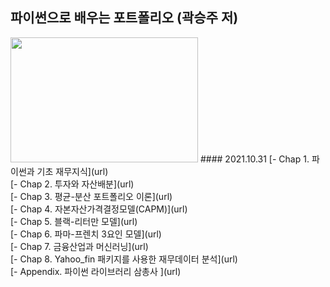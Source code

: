 ## 파이썬으로 배우는 포트폴리오 (곽승주 저) 
<img src="https://user-images.githubusercontent.com/36656801/139540628-c7d7f1c3-af02-42fe-9bb1-0f66ead3b2c3.png" width="300" height="200">
#### 2021.10.31
[- Chap 1. 파이썬과 기초 재무지식](url)<br/>
[- Chap 2. 투자와 자산배분](url)<br/>
[- Chap 3. 평균-분산 포트폴리오 이론](url)<br/>
[- Chap 4. 자본자산가격결정모델(CAPM)](url)<br/>
[- Chap 5. 블랙-리터만 모델](url)<br/>
[- Chap 6. 파마-프렌치 3요인 모델](url)<br/>
[- Chap 7. 금융산업과 머신러닝](url)<br/>
[- Chap 8. Yahoo_fin 패키지를 사용한 재무데이터 분석](url)<br/>
[- Appendix. 파이썬 라이브러리 삼총사 ](url)<br/>
